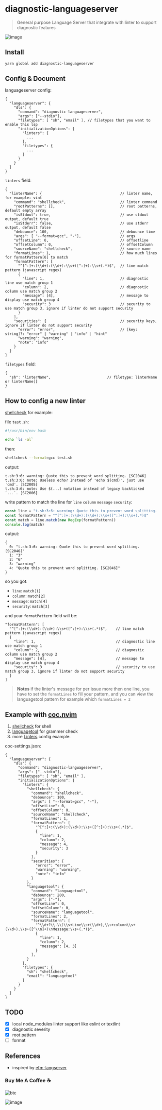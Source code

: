 # diagnostic-languageserver

> General purpose Language Server that integrate with
> linter to support diagnostic features

![image](https://user-images.githubusercontent.com/5492542/54487533-15590b80-48d2-11e9-8cba-7e58c0edcf6f.png)

## Install

``` bash
yarn global add diagnostic-languageserver
```

## Config & Document

languageserver config:

``` jsonc
{
  "languageserver": {
    "dls": {
      "command": "diagnostic-languageserver",
      "args": ["--stdio"],
      "filetypes": [ "sh", "email" ], // filetypes that you want to enable this lsp
      "initializationOptions": {
        "linters": {
          ...
        },
        "filetypes": {
          ...
        }
      }
    }
  }
}
```

`linters` field:

```jsonc
{
  "linterName": {                                    // linter name, for example: vint
    "command": "shellcheck",                         // linter command
    "rootPatterns": [],                              // root patterns, default empty array
    "isStdout": true,                                // use stdout output, default true
    "isStderr": false,                               // use stderr output, default false
    "debounce": 100,                                 // debounce time
    "args": [ "--format=gcc", "-"],                  // args
    "offsetLine": 0,                                 // offsetline
    "offsetColumn": 0,                               // offsetColumn
    "sourceName": "shellcheck",                      // source name
    "formatLines": 1,                                // how much lines for formatPattern[0] to match
    "formatPattern": [
      "^[^:]+:(\\d+):(\\d+):\\s+([^:]+):\\s+(.*)$",  // line match pattern (javascript regex)
      {
        "line": 1,                                   // diagnostic line use match group 1
        "column": 2,                                 // diagnostic column use match group 2
        "message": [4],                              // message to display use match group 4
        "security": 3                                // security to use match group 3, ignore if linter do not support security
      }
    ],
    "securities": {                                  // security keys, ignore if linter do not support security
      "error": "error",                              // [key: string]?: "error" | "warning" | "info" | "hint"
      "warning": "warning",
      "note": "info"
    }
  }
}
```

`filetypes` field:

```jsonc
{
  "sh": "linterName",                          // filetype: linterName or linterName[]
}
```

## How to config a new linter

[shellcheck](https://github.com/koalaman/shellcheck) for example:

file `test.sh`:

``` sh
#!/usr/bin/env bash

echo `ls -al`
```

then:

```bash
shellcheck --format=gcc test.sh
```

output:

```text
t.sh:3:6: warning: Quote this to prevent word splitting. [SC2046]
t.sh:3:6: note: Useless echo? Instead of 'echo $(cmd)', just use 'cmd'. [SC2005]
t.sh:3:6: note: Use $(...) notation instead of legacy backticked `...`. [SC2006]
```

write pattern to match the line for `line` `column` `message` `security`:

```javascript
const line = "t.sh:3:6: warning: Quote this to prevent word splitting. [SC2046]"
const formatPattern = "^[^:]+:(\\d+):(\\d+):\\s+([^:]+):\\s+(.*)$"
const match = line.match(new RegExp(formatPattern))
console.log(match)
```

output:

``` jsonc
{
  0: "t.sh:3:6: warning: Quote this to prevent word splitting. [SC2046]"
  1: "3"
  2: "6"
  3: "warning"
  4: "Quote this to prevent word splitting. [SC2046]"
}
```

so you got:

- `line`: `match[1]`
- `column`: `match[2]`
- `message`: `match[4]`
- `security`: `match[3]`

and your `formatPattern` field will be:

```jsonc
"formatPattern": [
  "^[^:]+:(\\d+):(\\d+):\\s+([^:]+):\\s+(.*)$",    // line match pattern (javascript regex)
  {
    "line": 1,                                     // diagnostic line use match group 1
    "column": 2,                                   // diagnostic column use match group 2
    "message": [4],                                // message to display use match group 4
    "security": 3                                  // security to use match group 3, ignore if linter do not support security
  }
]
```

> **Notes**
> if the linter's message for per issue more then one line, you have to set the `formatLines` to fill your pattern,
> and you can view the languagetool pattern for example which `formatLines = 2`

## Example with [coc.nvim](https://github.com/neoclide/coc.nvim)

1. [shellcheck](https://github.com/koalaman/shellcheck) for shell
2. [languagetool](https://github.com/languagetool-org/languagetool) for grammer check
3. more [Linters](https://github.com/iamcco/diagnostic-languageserver/wiki/Linters) config example.

coc-settings.json:

``` jsonc
{
  "languageserver": {
    "dls": {
      "command": "diagnostic-languageserver",
      "args": ["--stdio"],
      "filetypes": [ "sh", "email" ],
      "initializationOptions": {
        "linters": {
          "shellcheck": {
            "command": "shellcheck",
            "debounce": 100,
            "args": [ "--format=gcc", "-"],
            "offsetLine": 0,
            "offsetColumn": 0,
            "sourceName": "shellcheck",
            "formatLines": 1,
            "formatPattern": [
              "^[^:]+:(\\d+):(\\d+):\\s+([^:]+):\\s+(.*)$",
              {
                "line": 1,
                "column": 2,
                "message": 4,
                "security": 3
              }
            ],
            "securities": {
              "error": "error",
              "warning": "warning",
              "note": "info"
            }
          },
          "languagetool": {
            "command": "languagetool",
            "debounce": 200,
            "args": ["-"],
            "offsetLine": 0,
            "offsetColumn": 0,
            "sourceName": "languagetool",
            "formatLines": 2,
            "formatPattern": [
              "^\\d+?\\.\\)\\s+Line\\s+(\\d+),\\s+column\\s+(\\d+),\\s+([^\\n]+)\nMessage:\\s+(.*)$",
              {
                "line": 1,
                "column": 2,
                "message": [4, 3]
              }
            ],
          }
        },
        "filetypes": {
          "sh": "shellcheck",
          "email": "languagetool"
        }
      }
    }
  }
}
```

## TODO

- [x] local node_modules linter support like eslint or textlint
- [x] diagnostic severity
- [x] root pattern
- [ ] format

## References

- inspired by [efm-langserver](https://github.com/mattn/efm-langserver)

### Buy Me A Coffee ☕️

![btc](https://img.shields.io/keybase/btc/iamcco.svg?style=popout-square)

![image](https://user-images.githubusercontent.com/5492542/42771079-962216b0-8958-11e8-81c0-520363ce1059.png)
